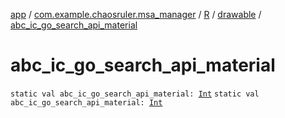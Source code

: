 [app](../../../index.md) / [com.example.chaosruler.msa_manager](../../index.md) / [R](../index.md) / [drawable](index.md) / [abc_ic_go_search_api_material](.)

# abc_ic_go_search_api_material

`static val abc_ic_go_search_api_material: `[`Int`](https://kotlinlang.org/api/latest/jvm/stdlib/kotlin/-int/index.html)
`static val abc_ic_go_search_api_material: `[`Int`](https://kotlinlang.org/api/latest/jvm/stdlib/kotlin/-int/index.html)